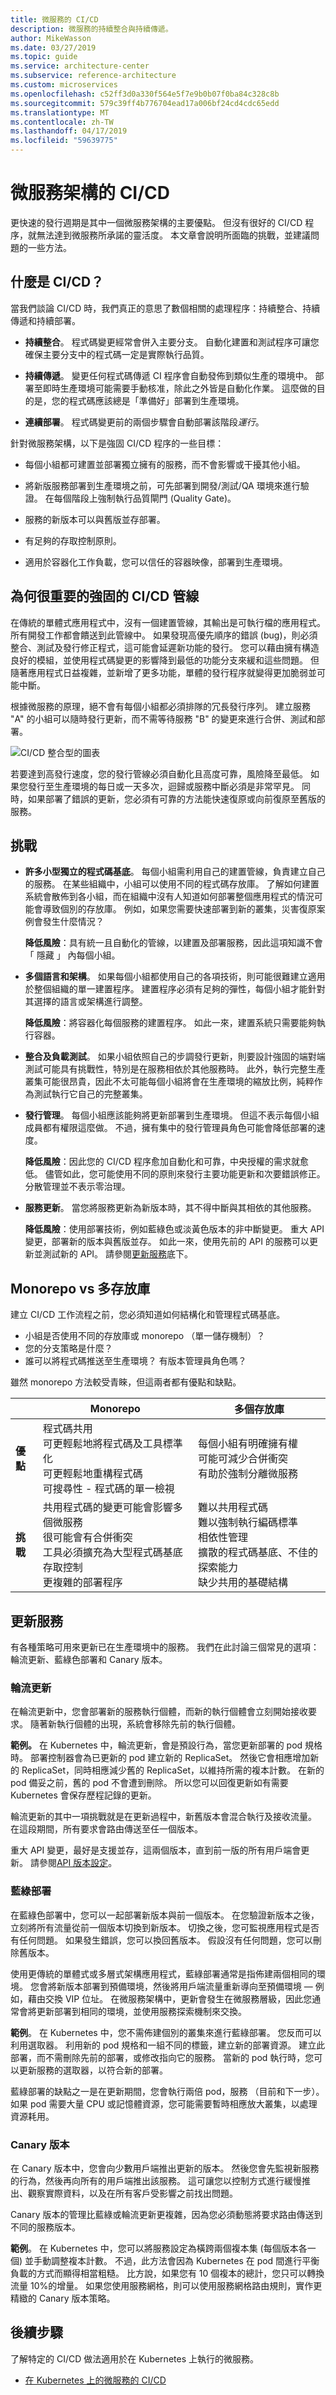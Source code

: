 ```yaml
---
title: 微服務的 CI/CD
description: 微服務的持續整合與持續傳遞。
author: MikeWasson
ms.date: 03/27/2019
ms.topic: guide
ms.service: architecture-center
ms.subservice: reference-architecture
ms.custom: microservices
ms.openlocfilehash: c52ff3d0a330f564e5f7e9b0b07f0ba84c328c8b
ms.sourcegitcommit: 579c39ff4b776704ead17a006bf24cd4cdc65edd
ms.translationtype: MT
ms.contentlocale: zh-TW
ms.lasthandoff: 04/17/2019
ms.locfileid: "59639775"
---
```

# <a name="cicd-for-microservices-architectures"></a>微服務架構的 CI/CD

更快速的發行週期是其中一個微服務架構的主要優點。 但沒有很好的 CI/CD 程序，就無法達到微服務所承諾的靈活度。 本文章會說明所面臨的挑戰，並建議問題的一些方法。

## <a name="what-is-cicd"></a>什麼是 CI/CD？

當我們談論 CI/CD 時，我們真正的意思了數個相關的處理程序：持續整合、持續傳遞和持續部署。

- **持續整合**。 程式碼變更經常會併入主要分支。 自動化建置和測試程序可讓您確保主要分支中的程式碼一定是實際執行品質。

- **持續傳遞**。 變更任何程式碼傳遞 CI 程序會自動發佈到類似生產的環境中。 部署至即時生產環境可能需要手動核准，除此之外皆是自動化作業。 這麼做的目的是，您的程式碼應該總是「準備好」部署到生產環境。

- **連續部署**。 程式碼變更前的兩個步驟會自動部署該階段*運行*。

針對微服務架構，以下是強固 CI/CD 程序的一些目標：

- 每個小組都可建置並部署獨立擁有的服務，而不會影響或干擾其他小組。

- 將新版服務部署到生產環境之前，可先部署到開發/測試/QA 環境來進行驗證。 在每個階段上強制執行品質閘門 (Quality Gate)。

- 服務的新版本可以與舊版並存部署。

- 有足夠的存取控制原則。

- 適用於容器化工作負載，您可以信任的容器映像，部署到生產環境。

## <a name="why-a-robust-cicd-pipeline-matters"></a>為何很重要的強固的 CI/CD 管線

在傳統的單體式應用程式中，沒有一個建置管線，其輸出是可執行檔的應用程式。 所有開發工作都會饋送到此管線中。 如果發現高優先順序的錯誤 (bug)，則必須整合、測試及發行修正程式，這可能會延遲新功能的發行。 您可以藉由擁有構造良好的模組，並使用程式碼變更的影響降到最低的功能分支來緩和這些問題。 但隨著應用程式日益複雜，並新增了更多功能，單體的發行程序就變得更加脆弱並可能中斷。

根據微服務的原理，絕不會有每個小組都必須排隊的冗長發行序列。 建立服務 "A" 的小組可以隨時發行更新，而不需等待服務 "B" 的變更來進行合併、測試和部署。

![CI/CD 整合型的圖表](./images/cicd-monolith.png)

若要達到高發行速度，您的發行管線必須自動化且高度可靠，風險降至最低。 如果您發行至生產環境的每日或一天多次，迴歸或服務中斷必須是非常罕見。 同時，如果部署了錯誤的更新，您必須有可靠的方法能快速復原或向前復原至舊版的服務。

## <a name="challenges"></a>挑戰

- **許多小型獨立的程式碼基底**。 每個小組需利用自己的建置管線，負責建立自己的服務。 在某些組織中，小組可以使用不同的程式碼存放庫。 了解如何建置系統會散佈到各小組，而在組織中沒有人知道如何部署整個應用程式的情況可能會導致個別的存放庫。 例如，如果您需要快速部署到新的叢集，災害復原案例會發生什麼情況？

    **降低風險**：具有統一且自動化的管線，以建置及部署服務，因此這項知識不會 「 隱藏 」 內每個小組。

- **多個語言和架構**。 如果每個小組都使用自己的各項技術，則可能很難建立適用於整個組織的單一建置程序。 建置程序必須有足夠的彈性，每個小組才能針對其選擇的語言或架構進行調整。

    **降低風險**：將容器化每個服務的建置程序。 如此一來，建置系統只需要能夠執行容器。

- **整合及負載測試**。 如果小組依照自己的步調發行更新，則要設計強固的端對端測試可能具有挑戰性，特別是在服務相依於其他服務時。 此外，執行完整生產叢集可能很昂貴，因此不太可能每個小組將會在生產環境的縮放比例，純粹作為測試執行它自己的完整叢集。

- **發行管理**。 每個小組應該能夠將更新部署到生產環境。 但這不表示每個小組成員都有權限這麼做。 不過，擁有集中的發行管理員角色可能會降低部署的速度。

    **降低風險**：因此您的 CI/CD 程序愈加自動化和可靠，中央授權的需求就愈低。 儘管如此，您可能使用不同的原則來發行主要功能更新和次要錯誤修正。 分散管理並不表示零治理。

- **服務更新**。 當您將服務更新為新版本時，其不得中斷與其相依的其他服務。

    **降低風險**：使用部署技術，例如藍綠色或淡黃色版本的非中斷變更。 重大 API 變更，部署新的版本與舊版並存。 如此一來，使用先前的 API 的服務可以更新並測試新的 API。 請參閱[更新服務](#updating-services)底下。

## <a name="monorepo-vs-multi-repo"></a>Monorepo vs 多存放庫

建立 CI/CD 工作流程之前，您必須知道如何結構化和管理程式碼基底。

- 小組是否使用不同的存放庫或 monorepo （單一儲存機制）？
- 您的分支策略是什麼？
- 誰可以將程式碼推送至生產環境？ 有版本管理員角色嗎？

雖然 monorepo 方法較受青睞，但這兩者都有優點和缺點。

| &nbsp; | Monorepo | 多個存放庫 |
|--------|----------|----------------|
| **優點** | 程式碼共用<br/>可更輕鬆地將程式碼及工具標準化<br/>可更輕鬆地重構程式碼<br/>可搜尋性 - 程式碼的單一檢視<br/> | 每個小組有明確擁有權<br/>可能可減少合併衝突<br/>有助於強制分離微服務 |
| **挑戰** | 共用程式碼的變更可能會影響多個微服務<br/>很可能會有合併衝突<br/>工具必須擴充為大型程式碼基底<br/>存取控制<br/>更複雜的部署程序 | 難以共用程式碼<br/>難以強制執行編碼標準<br/>相依性管理<br/>擴散的程式碼基底、不佳的探索能力<br/>缺少共用的基礎結構

## <a name="updating-services"></a>更新服務

有各種策略可用來更新已在生產環境中的服務。 我們在此討論三個常見的選項：輪流更新、藍綠色部署和 Canary 版本。

### <a name="rolling-updates"></a>輪流更新

在輪流更新中，您會部署新的服務執行個體，而新的執行個體會立刻開始接收要求。 隨著新執行個體的出現，系統會移除先前的執行個體。

**範例。** 在 Kubernetes 中，輪流更新，會是預設行為，當您更新部署的 pod 規格時。 部署控制器會為已更新的 pod 建立新的 ReplicaSet。 然後它會相應增加新的 ReplicaSet，同時相應減少舊的 ReplicaSet，以維持所需的複本計數。 在新的 pod 備妥之前，舊的 pod 不會遭到刪除。 所以您可以回復更新如有需要 Kubernetes 會保存歷程記錄的更新。

輪流更新的其中一項挑戰就是在更新過程中，新舊版本會混合執行及接收流量。 在這段期間，所有要求會路由傳送至任一個版本。

重大 API 變更，最好是支援並存，這兩個版本，直到前一版的所有用戶端會更新。 請參閱[API 版本設定](./design/api-design.md#api-versioning)。

### <a name="blue-green-deployment"></a>藍綠部署

在藍綠色部署中，您可以一起部署新版本與前一個版本。 在您驗證新版本之後，立刻將所有流量從前一個版本切換到新版本。 切換之後，您可監視應用程式是否有任何問題。 如果發生錯誤，您可以換回舊版本。 假設沒有任何問題，您可以刪除舊版本。

使用更傳統的單體式或多層式架構應用程式，藍綠部署通常是指佈建兩個相同的環境。 您會將新版本部署到預備環境，然後將用戶端流量重新導向至預備環境 &mdash; 例如，藉由交換 VIP 位址。 在微服務架構中，更新會發生在微服務層級，因此您通常會將更新部署到相同的環境，並使用服務探索機制來交換。

**範例**。 在 Kubernetes 中，您不需佈建個別的叢集來進行藍綠部署。 您反而可以利用選取器。 利用新的 pod 規格和一組不同的標籤，建立新的部署資源。 建立此部署，而不需刪除先前的部署，或修改指向它的服務。 當新的 pod 執行時，您可以更新服務的選取器，以符合新的部署。

藍綠部署的缺點之一是在更新期間，您會執行兩倍 pod，服務 （目前和下一步）。 如果 pod 需要大量 CPU 或記憶體資源，您可能需要暫時相應放大叢集，以處理資源耗用。

### <a name="canary-release"></a>Canary 版本

在 Canary 版本中，您會向少數用戶端推出更新的版本。 然後您會先監視新服務的行為，然後再向所有的用戶端推出該服務。 這可讓您以控制方式進行緩慢推出、觀察實際資料，以及在所有客戶受影響之前找出問題。

Canary 版本的管理比藍綠或輪流更新更複雜，因為您必須動態將要求路由傳送到不同的服務版本。

**範例**。 在 Kubernetes 中，您可以將服務設定為橫跨兩個複本集 (每個版本各一個) 並手動調整複本計數。 不過，此方法會因為 Kubernetes 在 pod 間進行平衡負載的方式而顯得相當粗糙。 比方說，如果您有 10 個複本的總計，您只可以轉換流量 10%的增量。 如果您使用服務網格，則可以使用服務網格路由規則，實作更精緻的 Canary 版本策略。

## <a name="next-steps"></a>後續步驟

了解特定的 CI/CD 做法適用於在 Kubernetes 上執行的微服務。

- [在 Kubernetes 上的微服務的 CI/CD](./ci-cd-kubernetes.md)
